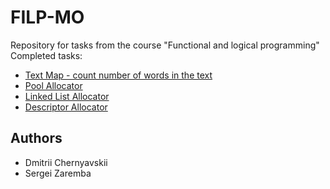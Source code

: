 # FILP-MO
Repository for tasks from the course "Functional and logical programming" 
Completed tasks:
- [Text Map - count number of words in the text](https://github.com/URFU-Study/FILP-MO/commit/53c0e22fb37340fa909994b49fe4797fe9cbea5e)
- [Pool Allocator](https://github.com/URFU-Study/FILP-MO/commit/c205152b836e6827b73f4f20b9254b608e922417)
- [Linked List Allocator](https://github.com/URFU-Study/FILP-MO/commit/c205152b836e6827b73f4f20b9254b608e922417)
- [Descriptor Allocator](https://github.com/URFU-Study/FILP-MO/commit/fbdfc2315df60c41b7f1fef1afd2f99633c09a68)


## Authors
- Dmitrii Chernyavskii
- Sergei Zaremba
